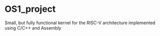 # OS1_project
Small, but fully functional kernel for the RISC-V architecture implemented using C/C++ and Assembly
